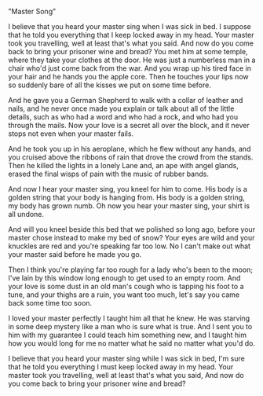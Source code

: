 "Master Song"

I believe that you heard your master sing
when I was sick in bed.
I suppose that he told you everything
that I keep locked away in my head.
Your master took you travelling,
well at least that's what you said.
And now do you come back to bring
your prisoner wine and bread?
You met him at some temple, where
they take your clothes at the door.
He was just a numberless man in a chair
who'd just come back from the war.
And you wrap up his tired face in your hair
and he hands you the apple core.
Then he touches your lips now so suddenly bare
of all the kisses we put on some time before.

And he gave you a German Shepherd to walk
with a collar of leather and nails,
and he never once made you explain or talk
about all of the little details,
such as who had a word and who had a rock,
and who had you through the mails.
Now your love is a secret all over the block,
and it never stops not even when your master fails.

And he took you up in his aeroplane,
which he flew without any hands,
and you cruised above the ribbons of rain
that drove the crowd from the stands.
Then he killed the lights in a lonely Lane
and, an ape with angel glands,
erased the final wisps of pain
with the music of rubber bands.

And now I hear your master sing,
you kneel for him to come.
His body is a golden string
that your body is hanging from.
His body is a golden string,
my body has grown numb.
Oh now you hear your master sing,
your shirt is all undone.

And will you kneel beside this bed
that we polished so long ago,
before your master chose instead
to make my bed of snow?
Your eyes are wild and your knuckles are red
and you're speaking far too low.
No I can't make out what your master said
before he made you go.

Then I think you're playing far too rough
for a lady who's been to the moon;
I've lain by this window long enough
to get used to an empty room.
And your love is some dust in an old man's cough
who is tapping his foot to a tune,
and your thighs are a ruin, you want too much,
let's say you came back some time too soon.

I loved your master perfectly
I taught him all that he knew.
He was starving in some deep mystery
like a man who is sure what is true.
And I sent you to him with my guarantee
I could teach him something new,
and I taught him how you would long for me
no matter what he said no matter what you'd do.

I believe that you heard your master sing
while I was sick in bed,
I'm sure that he told you everything
I must keep locked away in my head.
Your master took you travelling,
well at least that's what you said,
And now do you come back to bring
your prisoner wine and bread?
